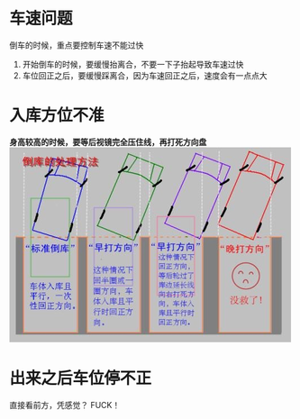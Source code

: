 # 车速问题
倒车的时候，重点要控制车速不能过快
1. 开始倒车的时候，要缓慢抬离合，不要一下子抬起导致车速过快
2. 车位回正之后，要缓慢踩离合，因为车速回正之后，速度会有一点点大

# 入库方位不准
**身高较高的时候，要等后视镜完全压住线，再打死方向盘**
![倒车入库](ref/20190319.png)

# 出来之后车位停不正
直接看前方，凭感觉？ FUCK！